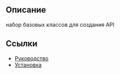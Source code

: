 ## Описание

набор базовых классов для создания API

## Ссылки

* [Руководство](guide/ru/README.md)
* [Установка](guide/ru/install.md)
